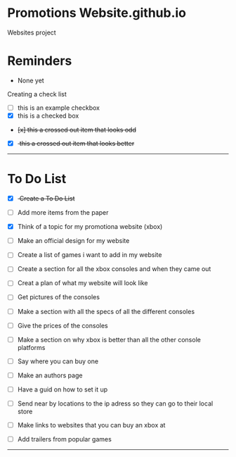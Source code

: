 # Promotions Website.github.io
Websites project

# Reminders
- None yet

Creating a check list
- [ ] this is an example checkbox
- [x] this is a checked box
- <del> [x] this a crossed out item that looks odd </del>
- [x] <del> this a crossed out item that looks better </del>

---

# To Do List
- [x] <del> Create a To Do List </del>
- [ ] Add more items from the paper
- [x] Think of a topic for my promotiona website (xbox)
- [ ] Make an official design for my website
- [ ] Create a list of games i want to add in my website
- [ ] Create a section for all the xbox consoles and when they came out
- [ ] Creat a plan of what my website will look like
- [ ] Get pictures of the consoles
- [ ] Make a section with all the specs of all the different consoles
- [ ] Give the prices of the consoles
- [ ] Make a section on why xbox is better than all the other console platforms
- [ ] Say where you can buy one 
- [ ] Make an authors page
- [ ] Have a guid on how to set it up
- [ ] Send near by locations to the ip adress so they can go to their local store
- [ ] Make links to websites that you can buy an xbox at
- [ ] Add trailers from popular games



---
